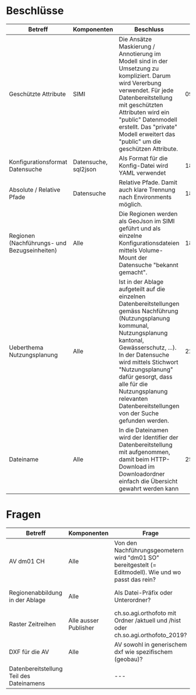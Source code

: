 # Beschlüsse

|Betreff|Komponenten|Beschluss|Datum|
|---|---|---|---|
|Geschützte Attribute|SIMI|Die Ansätze Maskierung / Annotierung im Modell sind in der Umsetzung zu kompliziert. Darum wird Vererbung verwendet. Für jede Datenbereitstellung mit geschützten Attributen wird ein "public" Datenmodell erstellt. Das "private" Modell erweitert das "public" um die geschützen Attribute.|09.2021|
|Konfigurationsformat Datensuche|Datensuche, sql2json|Als Format für die Konfig-Datei wird YAML verwendet|18.11.2021|
|Absolute / Relative Pfade|Datensuche|Relative Pfade. Damit auch klare Trennung nach Environments möglich.|18.11.2021|
|Regionen (Nachführungs- und Bezugseinheiten)|Alle|Die Regionen werden als GeoJson im SIMI geführt und als einzelne Konfigurationsdateien mittels Volume-Mount der Datensuche "bekannt gemacht".|18.11.2021|
|Ueberthema Nutzungsplanung|Alle|Ist in der Ablage aufgeteilt auf die einzelnen Datenbereitstellungen gemäss Nachführung (Nutzungsplanung kommunal, Nutzungsplanung kantonal, Gewässerschutz, ...). In der Datensuche wird mittels Stichwort "Nutzungsplanung" dafür gesorgt, dass alle für die Nutzungsplanung relevanten Datenbereitstellungen von der Suche gefunden werden.|22.11.2021|
|Dateiname|Alle|In die Dateinamen wird der Identifier der Datenbereitstellung mit aufgenommen, damit beim HTTP-Download im Downloadordner einfach die Übersicht gewahrt werden kann|25.11.2021|

# Fragen

|Betreff|Komponenten|Frage|Antwort|
|---|---|---|---|
|AV dm01 CH|Alle|Von den Nachführungsgeometern wird "dm01 SO" bereitgestelt (= Editmodell). Wie und wo passt das rein?||
|Regionenabbildung in der Ablage|Alle|Als Datei-Präfix oder Unterordner?|Als Datei-Präfix.|
|Raster Zeitreihen|Alle ausser Publisher|ch.so.agi.orthofoto mit Ordner /aktuell und /hist oder ch.so.agi.orthofoto_2019?||
|DXF für die AV|Alle|AV sowohl in generischem dxf wie spezifischem (geobau)?||
|Datenbereitstellung Teil des Dateinamens||---|---|